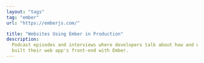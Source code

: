 ```yaml
---
layout: "tags"
tag: "ember"
url: "https://emberjs.com/"

title: "Websites Using Ember in Production"
description:
  Podcast episodes and interviews where developers talk about how and why they
  built their web app's front-end with Ember.
---
```

